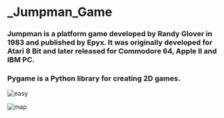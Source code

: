 # _Jumpman_Game

### Jumpman is a platform game developed by Randy Glover in 1983 and published by Epyx. It was originally developed for Atari 8 Bit and later released for Commodore 64, Apple II and IBM PC.

### Pygame is a Python library for creating 2D games.

![easy](https://user-images.githubusercontent.com/63414835/122977336-f2194280-d39d-11eb-9431-bd11be65788f.png)

![map](https://user-images.githubusercontent.com/63414835/122977440-1412c500-d39e-11eb-89de-0c4779a94711.png)




